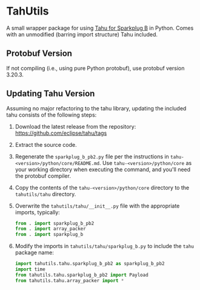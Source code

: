 # TahUtils

A small wrapper package for using [Tahu for Sparkplug B](https://github.com/eclipse/tahu) in Python. Comes with an unmodified (barring import structure) Tahu included.

## Protobuf Version

If not compiling (i.e., using pure Python protobuf), use protobuf version 3.20.3.

## Updating Tahu Version

Assuming no major refactoring to the tahu library, updating the included tahu consists of the following steps:

1. Download the latest release from the repository: https://github.com/eclipse/tahu/tags
2. Extract the source code.
3. Regenerate the `sparkplug_b_pb2.py` file per the instructions in `tahu-<version>/python/core/README.md`. Use `tahu-<version>/python/core` as your working directory when executing the command, and you'll need the protobuf compiler.
4. Copy the contents of the `tahu-<version>/python/core` directory to the `tahutils/tahu` directory.
5. Overwrite the `tahutils/tahu/__init__.py` file with the appropriate imports, typically:

	```python
	from . import sparkplug_b_pb2
	from . import array_packer
	from . import sparkplug_b
	```

6. Modify the imports in `tahutils/tahu/sparkplug_b.py` to include the `tahu` package name:

	```python
	import tahutils.tahu.sparkplug_b_pb2 as sparkplug_b_pb2
	import time
	from tahutils.tahu.sparkplug_b_pb2 import Payload
	from tahutils.tahu.array_packer import *
	```
